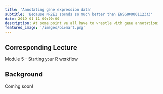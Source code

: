 ```yaml
---
title: 'Annotating gene expression data'
subtitle: 'Because NR2E1 sounds so much better than ENSG00000112333'
date: 2019-01-11 00:00:00
description: At some point we all have to wrestle with gene annotations – that is, all the stuff we can label a gene with. In this lab, you'll learn to access a world of gene-centric annotation data and will practice on gene expression data from non-model organisms.
featured_image: '/images/biomart.png'
---
```


## Corresponding Lecture

Module 5 - Starting your R workflow

## Background

Coming soon!

